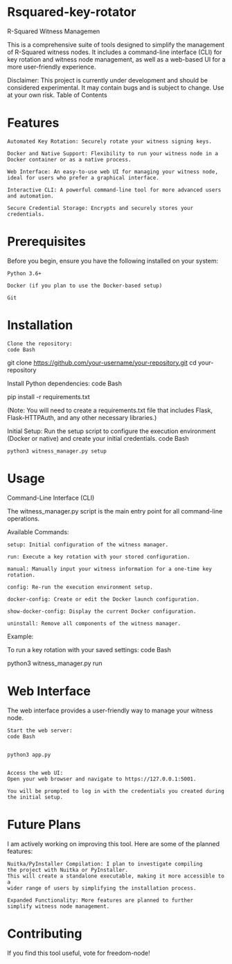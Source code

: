 # Rsquared-key-rotator

R-Squared Witness Managemen

This is a comprehensive suite of tools designed to simplify the management of R-Squared witness nodes. It includes a command-line interface (CLI) for key rotation and witness node management, as well as a web-based UI for a more user-friendly experience.

Disclaimer: This project is currently under development and should be considered experimental. It may contain bugs and is subject to change. Use at your own risk.
Table of Contents

# Features

    Automated Key Rotation: Securely rotate your witness signing keys.

    Docker and Native Support: Flexibility to run your witness node in a Docker container or as a native process.

    Web Interface: An easy-to-use web UI for managing your witness node, ideal for users who prefer a graphical interface.

    Interactive CLI: A powerful command-line tool for more advanced users and automation.

    Secure Credential Storage: Encrypts and securely stores your credentials.

# Prerequisites

Before you begin, ensure you have the following installed on your system:

    Python 3.6+

    Docker (if you plan to use the Docker-based setup)

    Git

# Installation

    Clone the repository:
    code Bash




    
git clone https://github.com/your-username/your-repository.git
cd your-repository

  

Install Python dependencies:
code Bash



    
pip install -r requirements.txt

  

(Note: You will need to create a requirements.txt file that includes Flask, Flask-HTTPAuth, and any other necessary libraries.)

Initial Setup:
Run the setup script to configure the execution environment (Docker or native) and create your initial credentials.
code Bash

    
    

        
    python3 witness_manager.py setup

      

# Usage

Command-Line Interface (CLI)

The witness_manager.py script is the main entry point for all command-line operations.

Available Commands:

    setup: Initial configuration of the witness manager.

    run: Execute a key rotation with your stored configuration.

    manual: Manually input your witness information for a one-time key rotation.

    config: Re-run the execution environment setup.

    docker-config: Create or edit the Docker launch configuration.

    show-docker-config: Display the current Docker configuration.

    uninstall: Remove all components of the witness manager.

Example:

To run a key rotation with your saved settings:
code Bash

    
python3 witness_manager.py run

  

# Web Interface

The web interface provides a user-friendly way to manage your witness node.

    Start the web server:
    code Bash

        
    python3 app.py


    Access the web UI:
    Open your web browser and navigate to https://127.0.0.1:5001.

    You will be prompted to log in with the credentials you created during the initial setup.

# Future Plans

I am actively working on improving this tool. Here are some of the planned features:

    Nuitka/PyInstaller Compilation: I plan to investigate compiling 
    the project with Nuitka or PyInstaller. 
    This will create a standalone executable, making it more accessible to a 
    wider range of users by simplifying the installation process.
    
    Expanded Functionality: More features are planned to further 
    simplify witness node management.

# Contributing

If you find this tool useful, vote for freedom-node!


